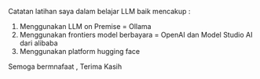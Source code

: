 Catatan latihan saya dalam belajar LLM baik mencakup :
1. Menggunakan LLM on Premise = Ollama
2. Menggunakan frontiers model berbayara = OpenAI dan Model Studio AI dari alibaba
3. Menggunakan platform hugging face

Semoga bermnafaat , Terima Kasih